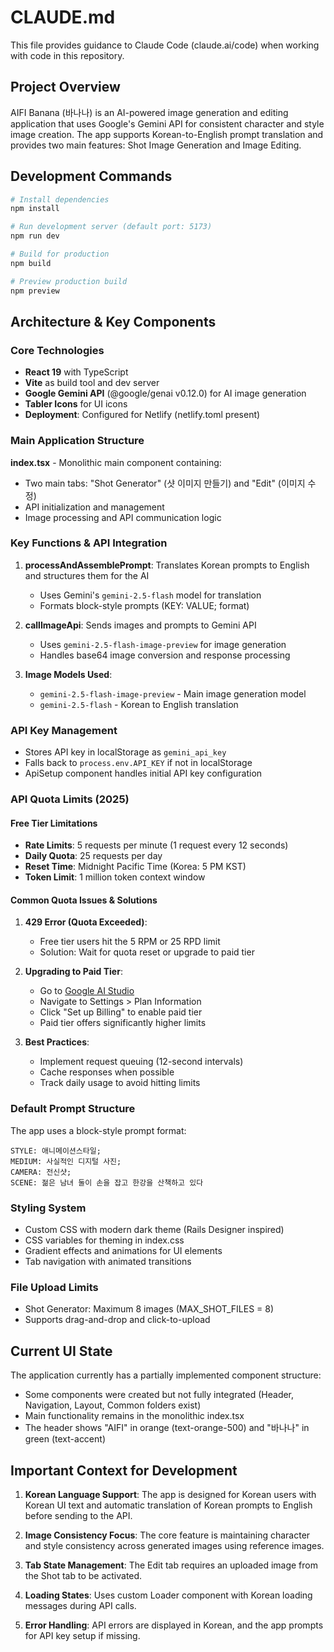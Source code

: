 # CLAUDE.md

This file provides guidance to Claude Code (claude.ai/code) when working with code in this repository.

## Project Overview

AIFI Banana (바나나) is an AI-powered image generation and editing application that uses Google's Gemini API for consistent character and style image creation. The app supports Korean-to-English prompt translation and provides two main features: Shot Image Generation and Image Editing.

## Development Commands

```bash
# Install dependencies
npm install

# Run development server (default port: 5173)
npm run dev

# Build for production
npm build

# Preview production build
npm preview
```

## Architecture & Key Components

### Core Technologies
- **React 19** with TypeScript
- **Vite** as build tool and dev server
- **Google Gemini API** (@google/genai v0.12.0) for AI image generation
- **Tabler Icons** for UI icons
- **Deployment**: Configured for Netlify (netlify.toml present)

### Main Application Structure

**index.tsx** - Monolithic main component containing:
- Two main tabs: "Shot Generator" (샷 이미지 만들기) and "Edit" (이미지 수정)
- API initialization and management
- Image processing and API communication logic

### Key Functions & API Integration

1. **processAndAssemblePrompt**: Translates Korean prompts to English and structures them for the AI
   - Uses Gemini's `gemini-2.5-flash` model for translation
   - Formats block-style prompts (KEY: VALUE; format)

2. **callImageApi**: Sends images and prompts to Gemini API
   - Uses `gemini-2.5-flash-image-preview` for image generation
   - Handles base64 image conversion and response processing

3. **Image Models Used**:
   - `gemini-2.5-flash-image-preview` - Main image generation model
   - `gemini-2.5-flash` - Korean to English translation

### API Key Management
- Stores API key in localStorage as `gemini_api_key`
- Falls back to `process.env.API_KEY` if not in localStorage
- ApiSetup component handles initial API key configuration

### API Quota Limits (2025)

#### Free Tier Limitations
- **Rate Limits**: 5 requests per minute (1 request every 12 seconds)
- **Daily Quota**: 25 requests per day
- **Reset Time**: Midnight Pacific Time (Korea: 5 PM KST)
- **Token Limit**: 1 million token context window

#### Common Quota Issues & Solutions
1. **429 Error (Quota Exceeded)**:
   - Free tier users hit the 5 RPM or 25 RPD limit
   - Solution: Wait for quota reset or upgrade to paid tier

2. **Upgrading to Paid Tier**:
   - Go to [Google AI Studio](https://aistudio.google.com)
   - Navigate to Settings > Plan Information
   - Click "Set up Billing" to enable paid tier
   - Paid tier offers significantly higher limits

3. **Best Practices**:
   - Implement request queuing (12-second intervals)
   - Cache responses when possible
   - Track daily usage to avoid hitting limits

### Default Prompt Structure
The app uses a block-style prompt format:
```
STYLE: 애니메이션스타일;
MEDIUM: 사실적인 디지털 사진;
CAMERA: 전신샷;
SCENE: 젊은 남녀 둘이 손을 잡고 한강을 산책하고 있다
```

### Styling System
- Custom CSS with modern dark theme (Rails Designer inspired)
- CSS variables for theming in index.css
- Gradient effects and animations for UI elements
- Tab navigation with animated transitions

### File Upload Limits
- Shot Generator: Maximum 8 images (MAX_SHOT_FILES = 8)
- Supports drag-and-drop and click-to-upload

## Current UI State

The application currently has a partially implemented component structure:
- Some components were created but not fully integrated (Header, Navigation, Layout, Common folders exist)
- Main functionality remains in the monolithic index.tsx
- The header shows "AIFI" in orange (text-orange-500) and "바나나" in green (text-accent)

## Important Context for Development

1. **Korean Language Support**: The app is designed for Korean users with Korean UI text and automatic translation of Korean prompts to English before sending to the API.

2. **Image Consistency Focus**: The core feature is maintaining character and style consistency across generated images using reference images.

3. **Tab State Management**: The Edit tab requires an uploaded image from the Shot tab to be activated.

4. **Loading States**: Uses custom Loader component with Korean loading messages during API calls.

5. **Error Handling**: API errors are displayed in Korean, and the app prompts for API key setup if missing.